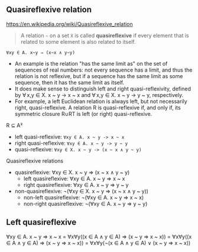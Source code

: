 ## Quasireflexive relation

https://en.wikipedia.org/wiki/Quasireflexive_relation

> A relation `~` on a set `X` is called **quasireflexive** if every element that is related to some element is also related to itself.

`∀xy ∈ A. x~y ⇒ (x~x ∧ y~y)`

- An example is the relation "has the same limit as" on the set of sequences of real numbers: not every sequence has a limit, and thus the relation is not reflexive, but if a sequence has the same limit as some sequence, then it has the same limit as itself.
- It does make sense to distinguish left and right quasi-reflexivity, defined by ∀ x,y ∈ X. x ~ y -> x ~ x and ∀ x,y ∈ X. x ~ y -> y ~ y, respectively.
- For example, a left Euclidean relation is always left, but not necessarily right, quasi-reflexive. A relation R is quasi-reflexive if, and only if, its symmetric closure R∪RT is left (or right) quasi-reflexive.

R ⊆ A²
- left  quasi-reflexive: `∀xy ∈ A. x ~ y -> x ~ x`
- right quasi-reflexive: `∀xy ∈ A. x ~ y -> y ~ y`
- quasi-reflexive: `∀xy ∈ X. x ~ y -> (x ~ x ∧ y ~ y)`

Quasireflexive relations
- quasireflexive:           ∀xy ∈ X. x ~ y ⇒ (x ~ x ∧ y ~ y)
  - left quasireflexive:      ∀xy ∈ A. x ~ y ⇒ x ~ x
  - right quasireflexive:     ∀xy ∈ A. x ~ y ⇒ y ~ y
- non-quasireflexive:       ¬(∀xy ∈ X. x ~ y ⇒ (x ~ x ∧ y ~ y))
  - non-left quasireflexive:  ¬(∀xy ∈ A. x ~ y ⇒ x ~ x)
  - non-right quasireflexive: ¬(∀xy ∈ A. x ~ y ⇒ y ~ y)



## Left quasireflexive

∀xy ∈ A. x ~ y ⇒ x ~ x
= ∀x∀y((x ∈ A ∧ y ∈ A) ⇒ (x ~ y ⇒ x ~ x))
= ∀x∀y((x ∈ A ∧ y ∈ A) ⇒ (x ~ y ⇒ x ~ x))
= ∀x∀y(¬(x ∈ A ∧ y ∈ A) ∨ (x ~ y ⇒ x ~ x))
